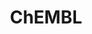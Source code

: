 ---
layout: default
bigquery: https://console.cloud.google.com/bigquery?p=patents-public-data&d=ebi_chembl&page=dataset
citation: '"The ChEMBL database in 2017." Anna Gaulton, Anne Hersey, Michał Nowotka,
  A Patrícia Bento, Jon Chambers, David Mendez, Prudence Mutowo, Francis Atkinson,
  Louisa J Bellis, Elena Cibrián-Uhalte, Mark Davies, Nathan Dedman, Anneli Karlsson,
  María Paula Magariños, John P Overington, George Papadatos, Ines Smit, Andrew R
  Leach Nucleic acids Research (2017) 45 (Database Issue), D945-D954'
contributors: European Bioinformatics Institute
cost: None
description: ChEMBL Data is a manually curated database of small molecules used in
  drug discovery, including information about existing patented drugs.
documentation: 'schema: https://www.ebi.ac.uk/chembl/db_schema


  '
last_edit: Mon, 04 Apr 2022 19:07:30 GMT
location: https://console.cloud.google.com/marketplace/product/google_patents_public_datasets/chembl
maintained_by: EMBL-EBI, an outstation of European Molecular Biology Laboratory
related_publications: '

  ChEMBL: towards direct deposition of bioassay data.


  Mendez D, Gaulton A, Bento AP, Chambers J, De Veij M, Félix E, Magariños MP, Mosquera
  JF, Mutowo P, Nowotka M, Gordillo-Marañón M, Hunter F, Junco L, Mugumbate G, Rodriguez-Lopez
  M, Atkinson F, Bosc N, Radoux CJ, Segura-Cabrera A, Hersey A, Leach AR.


  — Nucleic Acids Res. 2019; 47(D1):D930-D940. doi: 10.1093/nar/gky1075

  '
schema_fields: '[''mw_freebase'', ''std_act_id'', ''warning_class'', ''innovator_company'',
  ''assay_desc'', ''source_domain_id'', ''standard_flag'', ''entity_type'', ''annotation'',
  ''pchembl_value'', ''acd_most_bpka'', ''chebi_par_id'', ''ref_id'', ''first_approval'',
  ''compound_key'', ''heavy_atoms'', ''tissue_id'', ''class_level'', ''assay_id'',
  ''variant_id'', ''published_relation'', ''withdrawn_country'', ''publication_number'',
  ''ingredient'', ''src_assay_id'', ''title'', ''site_id'', ''synonyms'', ''atc_code'',
  ''drug_product_flag'', ''strength'', ''volume'', ''num_alerts'', ''acd_most_apka'',
  ''isoform'', ''selectivity_comment'', ''oral'', ''last_active'', ''mesh_id'', ''site_residues'',
  ''level3'', ''hbd'', ''confidence'', ''num_ro5_violations'', ''issue'', ''l4'',
  ''parameter_value'', ''mc_target_name'', ''inorganic_flag'', ''compsyn_id'', ''chirality'',
  ''protclasssyn_id'', ''parenteral'', ''ddd_value'', ''dosed_ingredient'', ''ap_id'',
  ''normal_range_max'', ''mol_frac_id'', ''smid'', ''ddd_units'', ''bei'', ''l6'',
  ''mec_id'', ''irac_class_id'', ''substrate_record_id'', ''metref_id'', ''relationship_desc'',
  ''comp_class_id'', ''aidx'', ''indref_id'', ''parent_id'', ''molecule_type'', ''syn_type'',
  ''warning_description'', ''enzyme_name'', ''clo_id'', ''parent_type'', ''cpd_str_alert_id'',
  ''route'', ''canonical_smiles'', ''withdrawn_flag'', ''relation'', ''standard_text_value'',
  ''warning_country'', ''uberon_id'', ''aspect'', ''withdrawn_year'', ''type'', ''level2_description'',
  ''parameter_type'', ''cell_name'', ''co_stem_id'', ''sequence'', ''ref_type'', ''cl_lincs_id'',
  ''cell_id'', ''component_id'', ''site_name'', ''natural_product'', ''alert_id'',
  ''mw_monoisotopic'', ''max_phase'', ''label'', ''met_conversion'', ''biocomp_id'',
  ''status'', ''set_name'', ''tid_fixed'', ''relationship'', ''job_id'', ''mecref_id'',
  ''published_units'', ''updated_by'', ''uo_units'', ''cell_ontology_id'', ''standard_value'',
  ''cell_source_tax_id'', ''activity_comment'', ''src_description'', ''record_id'',
  ''src_short_name'', ''log_id'', ''sei'', ''molecular_species'', ''assay_strain'',
  ''qudt_units'', ''sitecomp_id'', ''num_lipinski_ro5_violations'', ''component_synonym'',
  ''level5'', ''mc_tax_id'', ''mc_target_type'', ''standard_units'', ''data_validity_comment'',
  ''trade_name'', ''usan_stem'', ''mechanism_of_action'', ''withdrawn_class'', ''cx_most_apka'',
  ''rtb'', ''drug_record_id'', ''ro3_pass'', ''protein_class_synonym'', ''abstract'',
  ''nda_type'', ''assay_param_id'', ''protein_class_id'', ''pathway_id'', ''activity_id'',
  ''who_name'', ''topical'', ''mesh_heading'', ''warning_type'', ''standard_inchi_key'',
  ''acd_logp'', ''patent_id'', ''black_box_warning'', ''curation_comment'', ''l3'',
  ''usan_substem'', ''toid'', ''description'', ''frac_class_id'', ''ridx'', ''mol_hrac_id'',
  ''sequence_md5sum'', ''standard_type'', ''db_source'', ''dosage_form'', ''alert_name'',
  ''mc_organism'', ''component_type'', ''stem'', ''domain_type'', ''short_name'',
  ''assay_cell_type'', ''stat'', ''drug_substance_flag'', ''first_page'', ''hbd_lipinski'',
  ''relationship_type'', ''confidence_score'', ''activity_count'', ''assay_tax_id'',
  ''tbl'', ''cell_description'', ''prediction_method'', ''max_phase_for_ind'', ''met_comment'',
  ''compd_id'', ''l8'', ''l7'', ''applicant_full_name'', ''db_version'', ''level4_description'',
  ''psa'', ''standard_upper_value'', ''ddd_comment'', ''targcomp_id'', ''as_id'',
  ''rgid'', ''ddd_id'', ''full_mwt'', ''doc_type'', ''caloha_id'', ''oc_id'', ''target_mapping'',
  ''submission_date'', ''end_position'', ''stem_class'', ''assay_class_id'', ''level1'',
  ''value'', ''accession'', ''domain_name'', ''bao_endpoint'', ''standard_inchi'',
  ''irac_code'', ''assay_type'', ''orig_description'', ''authors'', ''l5'', ''mechanism_comment'',
  ''assay_source'', ''cellosaurus_id'', ''journal'', ''prodrug'', ''level3_description'',
  ''molsyn_id'', ''related_tid'', ''start_position'', ''chembl_id'', ''formulation_id'',
  ''who_extra'', ''species_group_flag'', ''hba_lipinski'', ''go_id'', ''ddd_admr'',
  ''subgroup'', ''assay_organism'', ''level4'', ''compound_name'', ''cell_source_tissue'',
  ''hba'', ''cx_logd'', ''mc_target_accession'', ''organism'', ''met_id'', ''structure_type'',
  ''metabolite_record_id'', ''alert_set_id'', ''units'', ''parent_molregno'', ''previous_company'',
  ''usan_stem_definition'', ''warnref_id'', ''patent_use_code'', ''direct_interaction'',
  ''potential_duplicate'', ''major_class'', ''idx'', ''hrac_class_id'', ''name'',
  ''bao_format'', ''entity_id'', ''hrac_code'', ''product_id'', ''tid'', ''standard_relation'',
  ''cell_source_organism'', ''mol_atc_id'', ''target_type'', ''actsm_id'', ''withdrawn_reason'',
  ''efo_id'', ''text_value'', ''last_page'', ''doi'', ''warning_id'', ''homologue'',
  ''cx_most_bpka'', ''patent_expire_date'', ''prod_pat_id'', ''action_type'', ''pref_name'',
  ''ref_url'', ''ad_type'', ''disease_efficacy'', ''l1'', ''protein_class_desc'',
  ''year'', ''priority'', ''ass_cls_map_id'', ''assay_test_type'', ''src_id'', ''updated_on'',
  ''usan_year'', ''published_type'', ''acd_logd'', ''pubmed_id'', ''availability_type'',
  ''alogp'', ''polymer_flag'', ''domain_id'', ''bao_id'', ''qed_weighted'', ''approval_date'',
  ''smarts'', ''version'', ''path'', ''frac_code'', ''molregno'', ''active_ingredient'',
  ''company'', ''definition'', ''drugind_id'', ''l2'', ''molfile'', ''bto_id'', ''mol_irac_id'',
  ''assay_category'', ''assay_subcellular_fraction'', ''usan_stem_id'', ''country'',
  ''helm_notation'', ''src_compound_id'', ''tax_id'', ''parent_go_id'', ''active_molregno'',
  ''creation_date'', ''target_desc'', ''targrel_id'', ''molecular_mechanism'', ''result_flag'',
  ''patent_no'', ''lle'', ''le'', ''level1_description'', ''doc_id'', ''normal_range_min'',
  ''class_type'', ''source'', ''enzyme_tid'', ''cx_logp'', ''published_value'', ''assay_tissue'',
  ''res_stem_id'', ''aromatic_rings'', ''comments'', ''first_in_class'', ''indication_class'',
  ''predbind_id'', ''delist_flag'', ''research_stem'', ''full_molformula'', ''efo_term'',
  ''pathway_key'', ''domain_description'', ''cidx'', ''mutation'', ''therapeutic_flag'',
  ''level2'', ''comp_go_id'', ''upper_value'', ''curated_by'', ''warning_year'', ''downgraded'',
  ''binding_site_comment'']'
shortname: chembl
tags:
- biotechnology
- health
- chemical
- bioinformatics
- medical
terms_of_use: CC BY-SA 3.0
title: ChEMBL
uuid: e232a192-965c-4ec9-904c-155b6dfe56c5
---